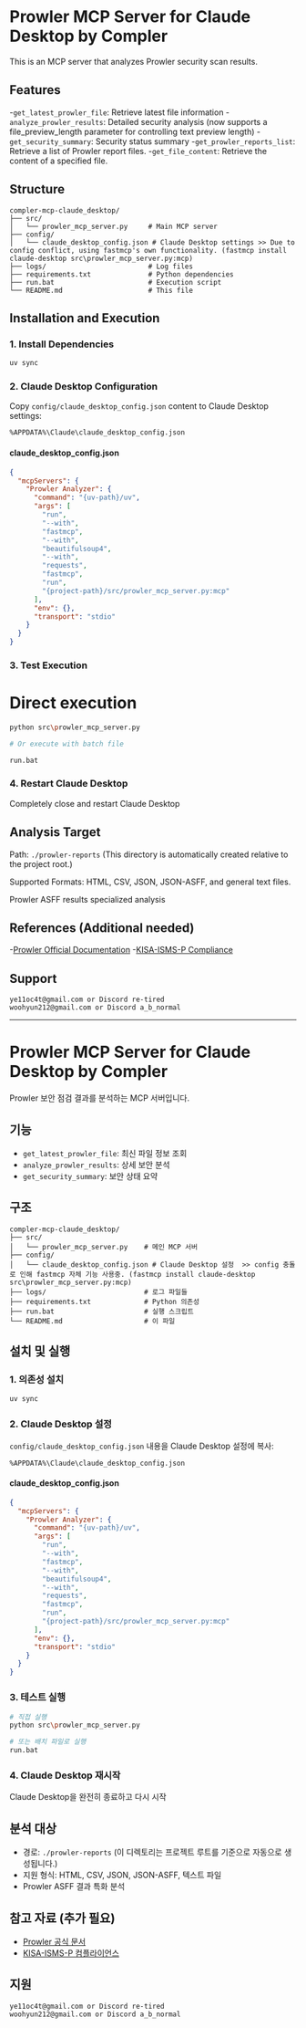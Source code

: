 # Prowler MCP Server for Claude Desktop by Compler
This is an MCP server that analyzes Prowler security scan results.

## Features
-`get_latest_prowler_file`: Retrieve latest file information
-`analyze_prowler_results`: Detailed security analysis (now supports a file_preview_length parameter for controlling text preview length)
-`get_security_summary`: Security status summary
-`get_prowler_reports_list`: Retrieve a list of Prowler report files.
-`get_file_content`: Retrieve the content of a specified file.

## Structure
```
compler-mcp-claude_desktop/
├── src/
│   └── prowler_mcp_server.py     # Main MCP server
├── config/
│   └── claude_desktop_config.json # Claude Desktop settings >> Due to config conflict, using fastmcp's own functionality. (fastmcp install claude-desktop src\prowler_mcp_server.py:mcp)
├── logs/                         # Log files
├── requirements.txt              # Python dependencies
├── run.bat                       # Execution script
└── README.md                     # This file
```

## Installation and Execution
### 1. Install Dependencies
```bash
uv sync
```

### 2. Claude Desktop Configuration
Copy `config/claude_desktop_config.json` content to Claude Desktop settings:
```
%APPDATA%\Claude\claude_desktop_config.json
```

#### claude_desktop_config.json
```json
{
  "mcpServers": {
    "Prowler Analyzer": {
      "command": "{uv-path}/uv",
      "args": [
        "run",
        "--with",
        "fastmcp",
        "--with",
        "beautifulsoup4",
        "--with",
        "requests",
        "fastmcp",
        "run",
        "{project-path}/src/prowler_mcp_server.py:mcp"
      ],
      "env": {},
      "transport": "stdio"
    }
  }
}
```

### 3. Test Execution
# Direct execution
```bash
python src\prowler_mcp_server.py

# Or execute with batch file

run.bat
```

### 4. Restart Claude Desktop
Completely close and restart Claude Desktop


## Analysis Target
Path: `./prowler-reports` (This directory is automatically created relative to the project root.)

Supported Formats: HTML, CSV, JSON, JSON-ASFF, and general text files.

Prowler ASFF results specialized analysis

## References (Additional needed)
-[Prowler Official Documentation](https://docs.prowler.com/projects/prowler-open-source/en/latest/tutorials/prowler-app/)
-[KISA-ISMS-P Compliance](https://hub.prowler.com/compliance/kisa_isms_p_2023_aws)

## Support
```
ye11oc4t@gmail.com or Discord re-tired
woohyun212@gmail.com or Discord a_b_normal
```


___



# Prowler MCP Server for Claude Desktop by Compler

Prowler 보안 점검 결과를 분석하는 MCP 서버입니다.

## 기능
- `get_latest_prowler_file`: 최신 파일 정보 조회
- `analyze_prowler_results`: 상세 보안 분석
- `get_security_summary`: 보안 상태 요약

## 구조
```
compler-mcp-claude_desktop/
├── src/
│   └── prowler_mcp_server.py    # 메인 MCP 서버
├── config/
│   └── claude_desktop_config.json # Claude Desktop 설정  >> config 충돌로 인해 fastmcp 자체 기능 사용중. (fastmcp install claude-desktop src\prowler_mcp_server.py:mcp)
├── logs/                        # 로그 파일들
├── requirements.txt             # Python 의존성
├── run.bat                      # 실행 스크립트
└── README.md                    # 이 파일
```

## 설치 및 실행

### 1. 의존성 설치
```bash
uv sync
```

### 2. Claude Desktop 설정
`config/claude_desktop_config.json` 내용을 Claude Desktop 설정에 복사:
```
%APPDATA%\Claude\claude_desktop_config.json
```

#### claude_desktop_config.json
```json
{
  "mcpServers": {
    "Prowler Analyzer": {
      "command": "{uv-path}/uv",
      "args": [
        "run",
        "--with",
        "fastmcp",
        "--with",
        "beautifulsoup4",
        "--with",
        "requests",
        "fastmcp",
        "run",
        "{project-path}/src/prowler_mcp_server.py:mcp"
      ],
      "env": {},
      "transport": "stdio"
    }
  }
}
```


### 3. 테스트 실행
```bash
# 직접 실행
python src\prowler_mcp_server.py

# 또는 배치 파일로 실행
run.bat
```

### 4. Claude Desktop 재시작
Claude Desktop을 완전히 종료하고 다시 시작

##  분석 대상
- 경로: `./prowler-reports` (이 디렉토리는 프로젝트 루트를 기준으로 자동으로 생성됩니다.) 
- 지원 형식: HTML, CSV, JSON, JSON-ASFF, 텍스트 파일
- Prowler ASFF 결과 특화 분석

## 참고 자료 (추가 필요)
- [Prowler 공식 문서](https://docs.prowler.com/projects/prowler-open-source/en/latest/tutorials/prowler-app/)
- [KISA-ISMS-P 컴플라이언스](https://hub.prowler.com/compliance/kisa_isms_p_2023_aws)

## 지원
```
ye11oc4t@gmail.com or Discord re-tired
woohyun212@gmail.com or Discord a_b_normal
```
